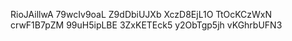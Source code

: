 RioJAillwA
79wcIv9oaL
Z9dDbiUJXb
XczD8EjL1O
TtOcKCzWxN
crwF1B7pZM
99uH5ipLBE
3ZxKETEck5
y2ObTgp5jh
vKGhrbUFN3
